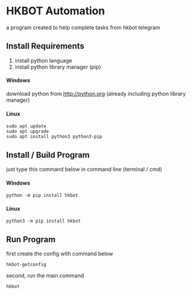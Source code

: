 # HKBOT Automation

a program created to help complete tasks from hkbot telegram

## Install Requirements
1. install python language
2. install python library manager (pip)

#### Windows
download python from http://python.org (already including python library manager)

#### Linux
```
sudo apt update
sudo apt upgrade
sudo apt install python3 python3-pip
```

## Install / Build Program

just type this command below in command line (terminal / cmd)

#### Windows
```
python -m pip install hkbot
```
#### Linux
```
python3 -m pip install hkbot
```

## Run Program

first create the config with command below
```
hkbot-getconfig
```
second, run the main command 
```
hkbot
```